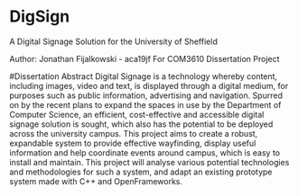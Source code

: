 # DigSign
A Digital Signage Solution for the
University of Sheffield

Author: Jonathan Fijalkowski - aca19jf
For COM3610 Dissertation Project


#Dissertation Abstract 
Digital Signage is a technology whereby content, including images, video and text, is displayed
through a digital medium, for purposes such as public information, advertising and navigation.
Spurred on by the recent plans to expand the spaces in use by the Department of Computer
Science, an efficient, cost-effective and accessible digital signage solution is sought, which also
has the potential to be deployed across the university campus. This project aims to create
a robust, expandable system to provide effective wayfinding, display useful information and
help coordinate events around campus, which is easy to install and maintain. This project
will analyse various potential technologies and methodologies for such a system, and adapt
an existing prototype system made with C++ and OpenFrameworks.

